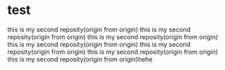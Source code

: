 # test
this is my second reposity(origin from origin)
this is my second reposity(origin from origin)
this is my second reposity(origin from origin)
this is my second reposity(origin from origin)
this is my second reposity(origin from origin)
this is my second reposity(origin from origin)
this is my second reposity(origin from origin)hehe
